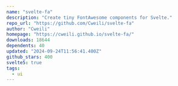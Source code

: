 ```yaml
---
name: "svelte-fa"
description: "Create tiny FontAwesome components for Svelte."
repo_url: "https://github.com/Cweili/svelte-fa"
author: "Cweili"
homepage: "https://cweili.github.io/svelte-fa/"
downloads: 18644
dependents: 40
updated: "2024-09-24T11:56:41.400Z"
github_stars: 400
svelte5: true
tags: 
  - ui
---
```

